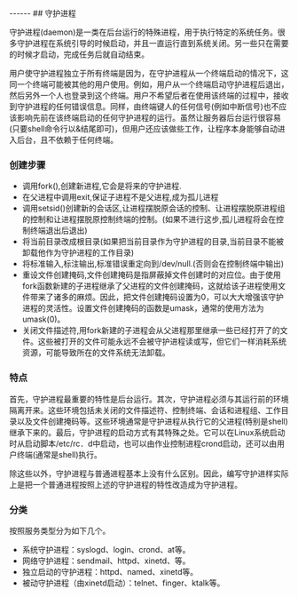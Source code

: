 <head>
     <title>EasySwoole 入门教程|swoole 入门教程|php多进程|守护进程</title>
     <meta name="keywords" content="EasySwoole 入门教程|swoole 入门教程|php多进程|守护进程"/>
     <meta name="description" content="EasySwoole 入门教程|swoole 入门教程|php多进程|守护进程"/>
</head>
---<head>---
## 守护进程

守护进程(daemon)是一类在后台运行的特殊进程，用于执行特定的系统任务。很多守护进程在系统引导的时候启动，并且一直运行直到系统关闭。另一些只在需要的时候才启动，完成任务后就自动结束。 
 
用户使守护进程独立于所有终端是因为，在守护进程从一个终端启动的情况下，这同一个终端可能被其他的用户使用。例如，用户从一个终端启动守护进程后退出，然后另外一个人也登录到这个终端。用户不希望后者在使用该终端的过程中，接收到守护进程的任何错误信息。同样，由终端键人的任何信号(例如中断信号)也不应该影响先前在该终端启动的任何守护进程的运行。虽然让服务器后台运行很容易(只要shell命令行以&结尾即可)，但用户还应该做些工作，让程序本身能够自动进入后台，且不依赖于任何终端。


### 创建步骤

 * 调用fork(),创建新进程,它会是将来的守护进程.
 * 在父进程中调用exit,保证子进程不是父进程,成为孤儿进程
 * 调用setsid()创建新的会话区,让进程摆脱原会话的控制、让进程摆脱原进程组的控制和让进程摆脱原控制终端的控制。(如果不进行这步,孤儿进程将会在控制终端退出后退出)
 * 将当前目录改成根目录(如果把当前目录作为守护进程的目录,当前目录不能被卸载他作为守护进程的工作目录)
 * 将标准输入,标注输出,标准错误重定向到/dev/null.(否则会在控制终端中输出)
 * 重设文件创建掩码,文件创建掩码是指屏蔽掉文件创建时的对应位。由于使用fork函数新建的子进程继承了父进程的文件创建掩码，这就给该子进程使用文件带来了诸多的麻烦。因此，把文件创建掩码设置为0，可以大大增强该守护进程的灵活性。设置文件创建掩码的函数是umask，通常的使用方法为umask(0)。
 * 关闭文件描述符,用fork新建的子进程会从父进程那里继承一些已经打开了的文件。这些被打开的文件可能永远不会被守护进程读或写，但它们一样消耗系统资源，可能导致所在的文件系统无法卸载。

### 特点
首先，守护进程最重要的特性是后台运行。其次，守护进程必须与其运行前的环境隔离开来。这些环境包括未关闭的文件描述符、控制终端、会话和进程组、工作目录以及文件创建掩码等。这些环境通常是守护进程从执行它的父进程(特别是shell)继承下来的。最后，守护进程的启动方式有其特殊之处。它可以在Linux系统启动时从启动脚本/etc/rc．d中启动，也可以由作业控制进程crond启动，还可以由用户终端(通常是shell)执行。  

除这些以外，守护进程与普通进程基本上没有什么区别。因此，编写守护进样实际上是把一个普通进程按照上述的守护进程的特性改造成为守护进程。

### 分类
按照服务类型分为如下几个。
 * 系统守护进程：syslogd、login、crond、at等。
 * 网络守护进程：sendmail、httpd、xinetd、等。
 * 独立启动的守护进程：httpd、named、xinetd等。
 * 被动守护进程（由xinetd启动）：telnet、finger、ktalk等。